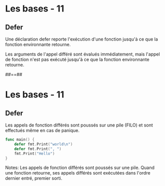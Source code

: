 
# Les bases - 11

## Defer

Une déclaration defer reporte l'exécution d'une fonction jusqu'à ce que la fonction environnante retourne.

Les arguments de l'appel différé sont évalués immédiatement, mais l'appel de fonction n'est pas exécuté jusqu'à ce que la fonction environnante retourne.


##==##
<!-- .slide: class="with-code" -->

# Les bases - 11

## Defer

Les appels de fonction différés sont poussés sur une pile (FILO) et sont effectués même en cas de panique.

```Go
func main() {
	defer fmt.Print("world\n")
	defer fmt.Print(", ")
	fmt.Print("Hello")
}
```
<!-- .element: class="big-code" -->


Notes:
Les appels de fonction différés sont poussés sur une pile. Quand une fonction retourne, ses appels différés sont exécutées dans l'ordre dernier entré, premier sorti.



